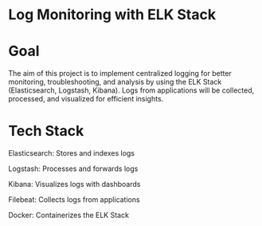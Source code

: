 # Log Monitoring with ELK Stack
# Goal
The aim of this project is to implement centralized logging for better monitoring, troubleshooting, and analysis by using the ELK Stack (Elasticsearch, Logstash, Kibana). Logs from applications will be collected, processed, and visualized for efficient insights.
# Tech Stack
Elasticsearch: Stores and indexes logs

Logstash: Processes and forwards logs

Kibana: Visualizes logs with dashboards

Filebeat: Collects logs from applications

Docker: Containerizes the ELK Stack



